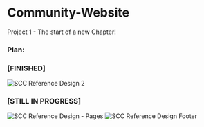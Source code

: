 # Community-Website
Project 1 - The start of a new Chapter!

### Plan: 
### [FINISHED]

![SCC Reference Design 2](https://user-images.githubusercontent.com/51787264/176242932-3eb18ca5-be32-4587-ad83-e7b01722f529.png) 

### [STILL IN PROGRESS]

![SCC Reference Design - Pages](https://user-images.githubusercontent.com/51787264/176242943-5bfade74-4ccb-446d-9892-a643f5b3a6da.png)
![SCC Reference Design Footer](https://user-images.githubusercontent.com/51787264/176242992-ed1c65a4-4c22-4326-9744-dd2b7d9e9833.png)
